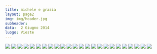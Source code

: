 ```yaml
---
title: michele e grazia
layout: page2
img: img/header.jpg
subheader:
data:  2 Giugno 2014
luogo: Vieste
---
```


<img src="gallery/mg-01.jpg" class="" />
<img src="gallery/mg-03.jpg" class="" />
<img src="gallery/mg-05.jpg" class="" />
<img src="gallery/mg-02.jpg" class="" />
<img src="gallery/mg-04.jpg" class="" />
<img src="gallery/mg-06.jpg" class="" />
<img src="gallery/mg-07.jpg" class="" />
<img src="gallery/mg-08.jpg" class="" />
<img src="gallery/mg-09.jpg" class="" />
<img src="gallery/mg-10.jpg" class="" />
<img src="gallery/mg-11.jpg" class="" />
<img src="gallery/mg-12.jpg" class="" />
<img src="gallery/mg-25.jpg" class="" />
<img src="gallery/mg-14.jpg" class="" />
<img src="gallery/mg-15.jpg" class="" />
<img src="gallery/mg-16.jpg" class="" />
<img src="gallery/mg-17.jpg" class="" />
<img src="gallery/mg-18.jpg" class="" />
<img src="gallery/mg-19.jpg" class="" />
<img src="gallery/mg-20.jpg" class="" />
<img src="gallery/mg-21.jpg" class="" />
<img src="gallery/mg-22.jpg" class="" />
<img src="gallery/mg-23.jpg" class="" />
<img src="gallery/mg-24.jpg" class="" />
